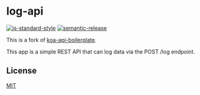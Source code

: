 # log-api
[![js-standard-style](https://img.shields.io/badge/code%20style-standard-brightgreen.svg)](http://standardjs.com)  [![semantic-release](https://img.shields.io/badge/%20%20%F0%9F%93%A6%F0%9F%9A%80-semantic--release-e10079.svg)](https://github.com/semantic-release/semantic-release)

This is a fork of [koa-api-boilerplate](https://github.com/christroutner/koa-api-boilerplate).

This app is a simple REST API that can log data via the POST /log endpoint.


## License
[MIT](./LICENSE)

